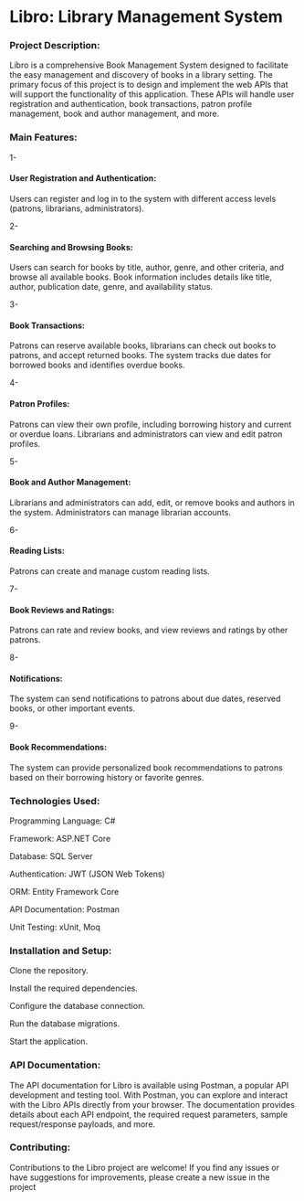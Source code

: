 <h1>Libro: Library Management System</h1>

<h3>Project Description:</h3>
Libro is a comprehensive Book Management System designed to facilitate the easy management and discovery of books in a library setting. The primary focus of this project is to design and implement the web APIs that will support the functionality of this application. These APIs will handle user registration and authentication, book transactions, patron profile management, book and author management, and more.

<h3>Main Features:</h3>

1- <h4>User Registration and Authentication:</h4> Users can register and log in to the system with different access levels (patrons, librarians, administrators).

2- <h4>Searching and Browsing Books:</h4> Users can search for books by title, author, genre, and other criteria, and browse all available books. Book information includes details like title, author, publication date, genre, and availability status.

3- <h4>Book Transactions:</h4> Patrons can reserve available books, librarians can check out books to patrons, and accept returned books. The system tracks due dates for borrowed books and identifies overdue books.

4- <h4>Patron Profiles:</h4> Patrons can view their own profile, including borrowing history and current or overdue loans. Librarians and administrators can view and edit patron profiles.

5- <h4>Book and Author Management:</h4> Librarians and administrators can add, edit, or remove books and authors in the system. Administrators can manage librarian accounts.

6- <h4>Reading Lists:</h4> Patrons can create and manage custom reading lists.

7- <h4>Book Reviews and Ratings:</h4> Patrons can rate and review books, and view reviews and ratings by other patrons.

8- <h4>Notifications:</h4> The system can send notifications to patrons about due dates, reserved books, or other important events.

9- <h4>Book Recommendations:</h4> The system can provide personalized book recommendations to patrons based on their borrowing history or favorite genres.

<h3>Technologies Used:</h3>
Programming Language: C#

Framework: ASP.NET Core

Database: SQL Server

Authentication: JWT (JSON Web Tokens)

ORM: Entity Framework Core

API Documentation: Postman

Unit Testing: xUnit, Moq

<h3>Installation and Setup:</h3>
Clone the repository.

Install the required dependencies.

Configure the database connection.

Run the database migrations.

Start the application.

<h3>API Documentation:</h3>
The API documentation for Libro is available using Postman, a popular API development and testing tool. With Postman, you can explore and interact with the Libro APIs directly from your browser. The documentation provides details about each API endpoint, the required request parameters, sample request/response payloads, and more.

<h3>Contributing:</h3>

Contributions to the Libro project are welcome! If you find any issues or have suggestions for improvements, please create a new issue in the project
